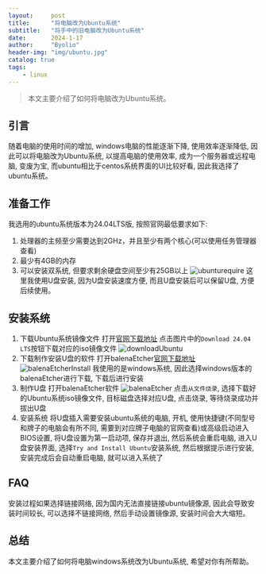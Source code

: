 ```yaml
---
layout:     post
title:      "将电脑改为Ubuntu系统"
subtitle:   "将手中的旧电脑改为Ubuntu系统"
date:       2024-1-17
author:     "Byolio"
header-img: "img/ubuntu.jpg"
catalog: true
tags:
    - linux
---
```

> 本文主要介绍了如何将电脑改为Ubuntu系统。

## 引言
随着电脑的使用时间的增加, windows电脑的性能逐渐下降, 使用效率逐渐降低, 因此可以将电脑改为Ubuntu系统, 以提高电脑的使用效率, 成为一个服务器或远程电脑, 变废为宝, 而ubuntu相比于centos系统界面的UI比较好看, 因此我选择了ubuntu系统。

## 准备工作
我选用的ubuntu系统版本为24.04LTS版, 按照官网最低要求如下:
1. 处理器的主频至少需要达到2GHz，并且至少有两个核心(可以使用任务管理器查看)
2. 最少有4GB的内存
3. 可以安装双系统, 但要求剩余硬盘空间至少有25GB以上
![ubunturequire](https://cdn.jsdelivr.net/gh/byolio/tc3@main/img/ubunturequire.png)
这里我使用U盘安装, 因为U盘安装速度方便, 而且U盘安装后可以保留U盘, 方便后续使用。

## 安装系统
1. 下载Ubuntu系统镜像文件
打开[官网下载地址](https://ubuntu.com/download/desktop)
点击图片中的`Download 24.04 LTS`按钮下载对应的iso镜像文件
![downloadUbuntu](https://cdn.jsdelivr.net/gh/byolio/tc3@main/img/downloadUbuntu.png)
2. 下载制作安装U盘的软件
打开balenaEtcher[官网下载地址](https://etcher.balena.io/#download-etcher)
![balenaEtcherInstall](https://cdn.jsdelivr.net/gh/byolio/tc3@main/img/balenaEtcherInstall.png)
我使用的是windows系统, 因此选择windows版本的balenaEtcher进行下载, 下载后进行安装
3. 制作U盘
打开balenaEtcher软件
![balenaEtcher](https://cdn.jsdelivr.net/gh/byolio/tc3@main/img/balenaEtcher.png)
点击`从文件烧录`, 选择下载好的Ubuntu系统iso镜像文件, 目标磁盘选择对应U盘, 点击烧录, 等待烧录成功并拔出U盘
4. 安装系统
将U盘插入需要安装ubuntu系统的电脑, 开机, 使用快捷键(不同型号和牌子的电脑会有所不同, 需要到对应牌子电脑的官网查看)或高级启动进入BIOS设置, 将U盘设置为第一启动项, 保存并退出, 然后系统会重启电脑, 进入U盘安装界面, 选择`Try and Install Ubuntu`安装系统, 然后根据提示进行安装, 安装完成后会自动重启电脑, 就可以进入系统了

## FAQ
安装过程如果选择链接网络, 因为国内无法直接链接ubuntu镜像源, 因此会导致安装时间较长, 可以选择不链接网络, 然后手动设置镜像源, 安装时间会大大缩短。

## 总结
本文主要介绍了如何将电脑windows系统改为Ubuntu系统, 希望对你有所帮助。

